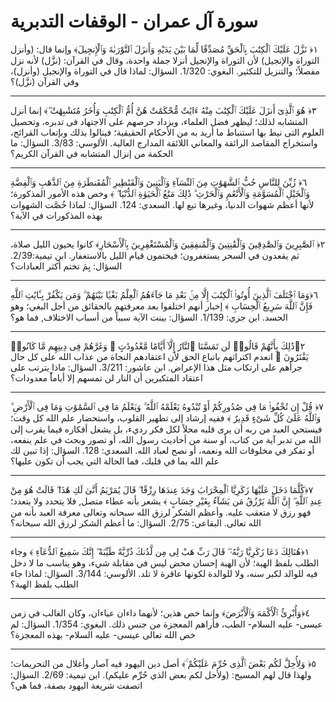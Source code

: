 # سورة آل عمران - الوقفات التدبرية


١﴿ نَزَّلَ عَلَيْكَ ٱلْكِتَٰبَ بِٱلْحَقِّ مُصَدِّقًا لِّمَا بَيْنَ يَدَيْهِ وَأَنزَلَ ٱلتَّوْرَىٰةَ وَٱلْإِنجِيلَ﴾
وإنما قال: (وأنزل التوراة والإنجيل) لأن التوراة والإنجيل أنزلا جملة واحدة، وقال في القرآن: (نزَّل) لأنه نزل مفصلاً؛ والتنزيل للتكثير. البغوي: 1/320.
السؤال: لماذا قال في التوراة والإنجيل (وأنزل)، وفي القرآن (نزَّل)؟

---

٣﴿ هُوَ ٱلَّذِىٓ أَنزَلَ عَلَيْكَ ٱلْكِتَٰبَ مِنْهُ ءَايَٰتٌ مُّحْكَمَٰتٌ هُنَّ أُمُّ ٱلْكِتَٰبِ وَأُخَرُ مُتَشَٰبِهَٰتٌ ۖ﴾
إنما أنزل المتشابه لذلك؛ ليظهر فضل العلماء، ويزداد حرصهم على الاجتهاد فى تدبره، وتحصيل العلوم التى نيط بها استنباط ما أريد به من الأحكام الحقيقية؛ فينالوا بذلك وبإتعاب القرائح، واستخراج المقاصد الرائقة والمعاني اللائقة المدارج العالية. الألوسي: 3/83.
السؤال: ما الحكمة من إنزال المتشابه في القرآن الكريم؟

---

٦﴿ زُيِّنَ لِلنَّاسِ حُبُّ ٱلشَّهَوَٰتِ مِنَ ٱلنِّسَآءِ وَٱلْبَنِينَ وَٱلْقَنَٰطِيرِ ٱلْمُقَنطَرَةِ مِنَ ٱلذَّهَبِ وَٱلْفِضَّةِ وَٱلْخَيْلِ ٱلْمُسَوَّمَةِ وَٱلْأَنْعَٰمِ وَٱلْحَرْثِ ۗ ذَٰلِكَ مَتَٰعُ ٱلْحَيَوٰةِ ٱلدُّنْيَا ۖ ﴾
وخص هذه الأمور المذكورة؛ لأنها أعظم شهوات الدنيا، وغيرها تبع لها. السعدي: 124.
السؤال: لماذا خُصَّت الشهوات بهذه المذكورات في الآية؟

---

٢﴿ ٱلصَّٰبِرِينَ وَٱلصَّٰدِقِينَ وَٱلْقَٰنِتِينَ وَٱلْمُنفِقِينَ وَٱلْمُسْتَغْفِرِينَ بِٱلْأَسْحَارِ﴾
كانوا يحيون الليل صلاة، ثم يقعدون في السحر يستغفرون؛ فيختمون قيام الليل بالاستغفار. ابن تيمية:2/39.
السؤال: بِمَ تختم أكثر العبادات؟

---

٦﴿وَمَا ٱخْتَلَفَ ٱلَّذِينَ أُوتُوا۟ ٱلْكِتَٰبَ إِلَّا مِنۢ بَعْدِ مَا جَآءَهُمُ ٱلْعِلْمُ بَغْيًۢا بَيْنَهُمْ ۗ وَمَن يَكْفُرْ بِـَٔايَٰتِ ٱللَّهِ فَإِنَّ ٱللَّهَ سَرِيعُ ٱلْحِسَابِ ﴾
إخبار أنهم اختلفوا بعد معرفتهم بالحقائق من أجل البغي؛ وهو الحسد. ابن جزي: 1/139.
السؤال: بينت الآية سبباً من أسباب الاختلاف, فما هو؟

---

٢﴿ذَٰلِكَ بِأَنَّهُمْ قَالُوا۟ لَن تَمَسَّنَا ٱلنَّارُ إِلَّآ أَيَّامًا مَّعْدُودَٰتٍ ۖ وَغَرَّهُمْ فِى دِينِهِم مَّا كَانُوا۟ يَفْتَرُونَ ﴾
انعدم اكتراثهم باتباع الحق لأن اعتقادهم النجاة من عذاب الله على كل حال جرأهم على ارتكاب مثل هذا الإعراض. ابن عاشور: 3/211.
السؤال: ماذا يترتب على اعتقاد المتكبرين أن النار لن تمسهم إلا أياماًً معدودات؟

---

٧﴿ قُلْ إِن تُخْفُوا۟ مَا فِى صُدُورِكُمْ أَوْ تُبْدُوهُ يَعْلَمْهُ ٱللَّهُ ۗ وَيَعْلَمُ مَا فِى ٱلسَّمَٰوَٰتِ وَمَا فِى ٱلْأَرْضِ ۗ وَٱللَّهُ عَلَىٰ كُلِّ شَىْءٍ قَدِيرٌ ﴾
ففيه إرشاد إلى تطهير القلوب، واستحضار علم الله كل وقت؛ فيستحي العبد من ربه أن يرى قلبه محلاً لكل فكر رديء، بل يشغل أفكاره فيما يقرب إلى الله من تدبر آية من كتاب، أو سنة من أحاديث رسول الله، أو تصور وبحث في علم ينفعه، أو تفكر في مخلوقات الله ونعمه، أو نصح لعباد الله. السعدي: 128.
السؤال: إذا تبين لك علم الله بما في قلبك، فما الحالة التي يجب أن تكون عليها؟

---

٧﴿كُلَّمَا دَخَلَ عَلَيْهَا زَكَرِيَّا ٱلْمِحْرَابَ وَجَدَ عِندَهَا رِزْقًا ۖ قَالَ يَٰمَرْيَمُ أَنَّىٰ لَكِ هَٰذَا ۖ قَالَتْ هُوَ مِنْ عِندِ ٱللَّهِ ۖ إِنَّ ٱللَّهَ يَرْزُقُ مَن يَشَآءُ بِغَيْرِ حِسَابٍ ﴾
يشعر بأنه عطاء متصل, فلا يتحدد ولا يتعدد؛ فهو رزق لا متعقب عليه. وأعظم الشكر لرزق الله سبحانه وتعالى معرفة العبد بأنه من الله تعالى. البقاعي: 2/75.
السؤال: ما أعظم الشكر لرزق الله سبحانه؟

---

١﴿هُنَالِكَ دَعَا زَكَرِيَّا رَبَّهُۥ ۖ قَالَ رَبِّ هَبْ لِى مِن لَّدُنكَ ذُرِّيَّةً طَيِّبَةً ۖ إِنَّكَ سَمِيعُ ٱلدُّعَآءِ ﴾
وجاء الطلب بلفظ الهبة؛ لأن الهبة إحسان محض ليس في مقابلة شيء، وهو يناسب ما لا دخل فيه للوالد لكبر سنه، ولا للوالدة لكونها عاقرة لا تلد. الألوسي: 3/144.
السؤال: لماذا جاء الطلب بلفظ الهبة؟

---

٤﴿وَأُبْرِئُ ٱلْأَكْمَهَ وَٱلْأَبْرَصَ﴾
وإنما خص هذين؛ لأنهما داءان عياءان، وكان الغالب في زمن عيسى- عليه السلام- الطب، فأراهم المعجزة من جنس ذلك. البغوي: 1/354.
السؤال: لم خص الله تعالى عيسى- عليه السلام- بهذه المعجزة؟


---

٥﴿ وَلِأُحِلَّ لَكُم بَعْضَ ٱلَّذِى حُرِّمَ عَلَيْكُمْ ۚ﴾
أصل دين اليهود فيه آصار وأغلال من التحريمات؛ ولهذا قال لهم المسيح: (ولأحل لكم بعض الذي حُرِّم عليكم). ابن تيمية: 2/69.
السؤال: اتصفت شريعة اليهود بصفة، فما هي؟
